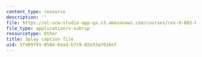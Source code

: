 ```yaml
---
content_type: resource
description: ''
file: https://ol-ocw-studio-app-qa.s3.amazonaws.com/courses/res-9-003-brains-minds-and-machines-summer-course-summer-2015/5fd09791850d6eadb7c902e33a7016ef_2304728.srt
file_type: application/x-subrip
resourcetype: Other
title: 3play caption file
uid: 5fd09791-850d-6ead-b7c9-02e33a7016ef
---
```

